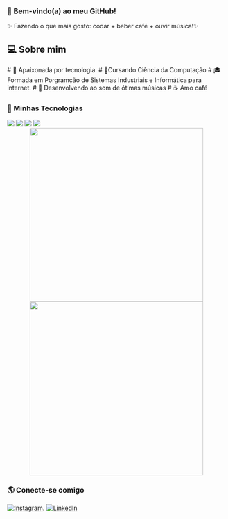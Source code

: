 ### 💜 Bem-vindo(a) ao meu GitHub!

✨ Fazendo o que mais gosto: codar + beber café + ouvir música!✨

<h2>💻 Sobre mim </h2>
# 🌟 Apaixonada por tecnologia.
# 🚀Cursando Ciência da Computação
# 🎓 Formada em Porgramção de Sistemas Industriais e Informática para internet.
# 🎵 Desenvolvendo ao som de ótimas músicas
# ☕ Amo café

### 🚀 Minhas Tecnologias  
<img src="https://img.shields.io/badge/JavaScript-F7DF1E?style=for-the-badge&logo=javascript&logoColor=black"/>  
<img src="https://img.shields.io/badge/React-61DAFB?style=for-the-badge&logo=react&logoColor=black"/>  
<img src="https://img.shields.io/badge/Node.js-339933?style=for-the-badge&logo=nodedotjs&logoColor=white"/>  
<img src="https://img.shields.io/badge/Python-3776AB?style=for-the-badge&logo=python&logoColor=white"/>  

<div align="center"> <img src="https://github-readme-stats.vercel.app/api?username=IsabelyNunes&show_icons=true&theme=radical" width="400px"/> </div>

<div align="center"> <img src="https://github-readme-stats.vercel.app/api/top-langs/?username=IsabelyNunes&layout=pie&theme=radical" width="400px"/> </div>

### 🌎 Conecte-se comigo  
[![Instagram](https://img.shields.io/badge/Instagram-833AB4?style=for-the-badge&logo=instagram&logoColor=white)](https://instagram.com/IsabelyNunes).
[![LinkedIn](https://img.shields.io/badge/LinkedIn-0077B5?style=for-the-badge&logo=linkedin&logoColor=white)](https://linkedin.com/in/IsabelyNunes)  



